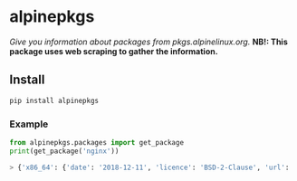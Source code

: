 # alpinepkgs

_Give you information about packages from pkgs.alpinelinux.org._
**NB!: This package uses web scraping to gather the information.**

## Install

```bash
pip install alpinepkgs
```

### Example

```python
from alpinepkgs.packages import get_package
print(get_package('nginx'))

> {'x86_64': {'date': '2018-12-11', 'licence': 'BSD-2-Clause', 'url': 'http://www.nginx.org/en', 'version': '1.14.2-r0', 'maintainer': 'Jakub Jirutka'}, 'armhf': {'date': '2018-12-11', 'licence': 'BSD-2-Clause', 'url': 'http://www.nginx.org/en', 'version': '1.14.2-r0', 'maintainer': 'Jakub Jirutka'}, 's390x': {'date': '2018-12-11', 'licence': 'BSD-2-Clause', 'url': 'http://www.nginx.org/en', 'version': '1.14.2-r0', 'maintainer': 'Jakub Jirutka'}, 'x86': {'date': '2018-12-11', 'licence': 'BSD-2-Clause', 'url': 'http://www.nginx.org/en', 'version': '1.14.2-r0', 'maintainer': 'Jakub Jirutka'}, 'aarch64': {'date': '2018-12-11', 'licence': 'BSD-2-Clause', 'url': 'http://www.nginx.org/en', 'version': '1.14.2-r0', 'maintainer': 'Jakub Jirutka'}, 'ppc64le': {'date': '2018-12-11', 'licence': 'BSD-2-Clause', 'url': 'http://www.nginx.org/en', 'version': '1.14.2-r0', 'maintainer': 'Jakub Jirutka'}, 'package': 'nginx', 'branch': 'v3.8'}
```

